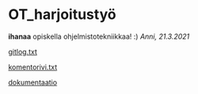# OT_harjoitustyö
**ihanaa** opiskella ohjelmistotekniikkaa! :)
*Anni, 21.3.2021*

[gitlog.txt](https://github.com/anniliisal/ot-harjoitustyo/blob/master/laskarit/viikko1/gitlog.txt)


[komentorivi.txt](https://github.com/anniliisal/ot-harjoitustyo/blob/master/laskarit/viikko1/komentorivi.txt)

[dokumentaatio](https://github.com/anniliisal/ot-harjoitustyo/tree/master/dokumentaatio)





